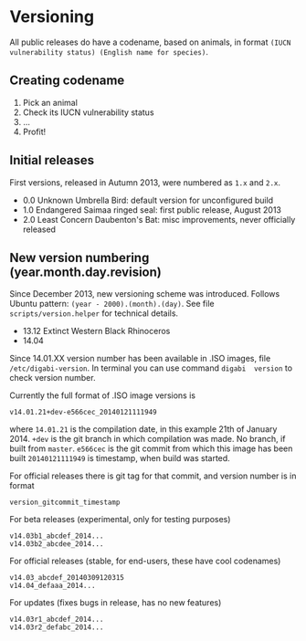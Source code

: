 Versioning
============================================
All public releases do have a codename, based on animals, in format `(IUCN vulnerability status) (English name for species)`.

## Creating codename

 1. Pick an animal
 2. Check its IUCN vulnerability status
 3. ...
 4. Profit!

## Initial releases
First versions, released in Autumn 2013, were numbered as `1.x` and `2.x`.

 - 0.0 Unknown Umbrella Bird: default version for unconfigured build
 - 1.0 Endangered Saimaa ringed seal: first public release, August 2013
 - 2.0 Least Concern Daubenton's Bat: misc improvements, never officially released


## New version numbering (year.month.day.revision)
Since December 2013, new versioning scheme was introduced. Follows Ubuntu pattern: `(year - 2000).(month).(day)`. See file `scripts/version.helper` for technical details.

 - 13.12 Extinct Western Black Rhinoceros
 - 14.04

Since 14.01.XX version number has been available in .ISO images, file 
`/etc/digabi-version`. In terminal you can use command `digabi 
version` to check version number.

Currently the full format of .ISO image versions is

    v14.01.21+dev-e566cec_20140121111949

where `14.01.21` is the compilation date, in this example 21th of 
January  2014. `+dev` is the git branch in which compilation was made. 
No branch, if built from `master`. `e566cec` is the git commit from which this image 
has been built `20140121111949` is timestamp, when build was started.

For official releases there is git tag for that commit, and version number is in format

    version_gitcommit_timestamp

For beta releases (experimental, only for testing purposes)

    v14.03b1_abcdef_2014...
    v14.03b2_abcdee_2014...

For official releases (stable, for end-users, these have cool codenames)

    v14.03_abcdef_20140309120315
    v14.04_defaaa_2014...

For updates (fixes bugs in release, has no new features)

    v14.03r1_abcdef_2014...
    v14.03r2_defabc_2014...
